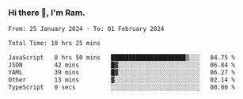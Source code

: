 ### Hi there 👋, I'm Ram.

<!--START_SECTION:waka-->

```txt
From: 25 January 2024 - To: 01 February 2024

Total Time: 10 hrs 25 mins

JavaScript   8 hrs 50 mins   █████████████████████▒░░░   84.75 %
JSON         42 mins         █▓░░░░░░░░░░░░░░░░░░░░░░░   06.84 %
YAML         39 mins         █▓░░░░░░░░░░░░░░░░░░░░░░░   06.27 %
Other        13 mins         ▓░░░░░░░░░░░░░░░░░░░░░░░░   02.14 %
TypeScript   0 secs          ░░░░░░░░░░░░░░░░░░░░░░░░░   00.00 %
```

<!--END_SECTION:waka-->
